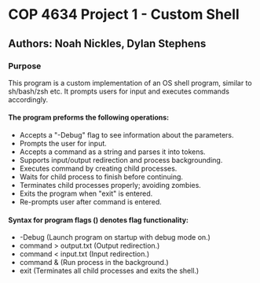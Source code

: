 # COP 4634 Project 1 - Custom Shell
## Authors: Noah Nickles, Dylan Stephens

### Purpose
This program is a custom implementation of an OS shell program, similar to sh/bash/zsh etc. It prompts users for input and executes commands accordingly.

#### The program preforms the following operations: 
- Accepts a "-Debug" flag to see information about the parameters.
- Prompts the user for input.
- Accepts a command as a string and parses it into tokens.
- Supports input/output redirection and process backgrounding.
- Executes command by creating child processes.
- Waits for child process to finish before continuing.
- Terminates child processes properly; avoiding zombies.
- Exits the program when "exit" is entered.
- Re-prompts user after command is entered.

#### Syntax for program flags () denotes flag functionality:
- -Debug (Launch program on startup with debug mode on.)
- command > output.txt (Output redirection.)
- command < input.txt (Input redirection.)
- command & (Run process in the background.)
- exit (Terminates all child processes and exits the shell.)